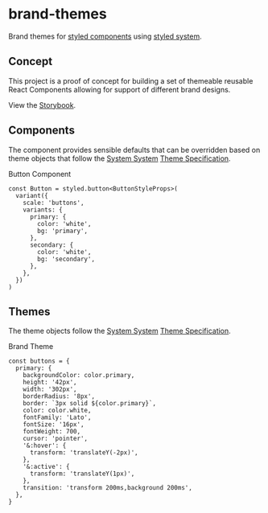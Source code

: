 # brand-themes

Brand themes for [styled components](https://styled-components.com/docs/advanced#theming) using [styled system](https://styled-system.com/).

## Concept

This project is a proof of concept for building a set of themeable reusable React Components allowing for support of different brand designs.

View the [Storybook](https://brand-themes.netlify.app/?path=/docs/button--default).

## Components

The component provides sensible defaults that can be overridden based on theme objects that follow the [System System](https://styled-system.com/) [Theme Specification](https://styled-system.com/theme-specification).

Button Component

```
const Button = styled.button<ButtonStyleProps>(
  variant({
    scale: 'buttons',
    variants: {
      primary: {
        color: 'white',
        bg: 'primary',
      },
      secondary: {
        color: 'white',
        bg: 'secondary',
      },
    },
  })
)
```

## Themes

The theme objects follow the [System System](https://styled-system.com/) [Theme Specification](https://styled-system.com/theme-specification).

Brand Theme

```
const buttons = {
  primary: {
    backgroundColor: color.primary,
    height: '42px',
    width: '302px',
    borderRadius: '8px',
    border: `3px solid ${color.primary}`,
    color: color.white,
    fontFamily: 'Lato',
    fontSize: '16px',
    fontWeight: 700,
    cursor: 'pointer',
    '&:hover': {
      transform: 'translateY(-2px)',
    },
    '&:active': {
      transform: 'translateY(1px)',
    },
    transition: 'transform 200ms,background 200ms',
  },
}
```
